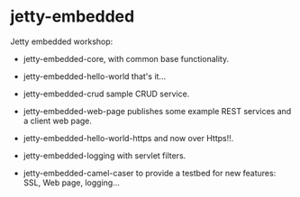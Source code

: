 # jetty-embedded

Jetty embedded workshop:

- jetty-embedded-core, with common base functionality.

- jetty-embedded-hello-world that's it...

- jetty-embedded-crud sample CRUD service.

- jetty-embedded-web-page publishes some example REST services and a client web page.

- jetty-embedded-hello-world-https and now over Https!!.

- jetty-embedded-logging with servlet filters.

- jetty-embedded-camel-caser to provide a testbed for new features: SSL, Web page, logging...